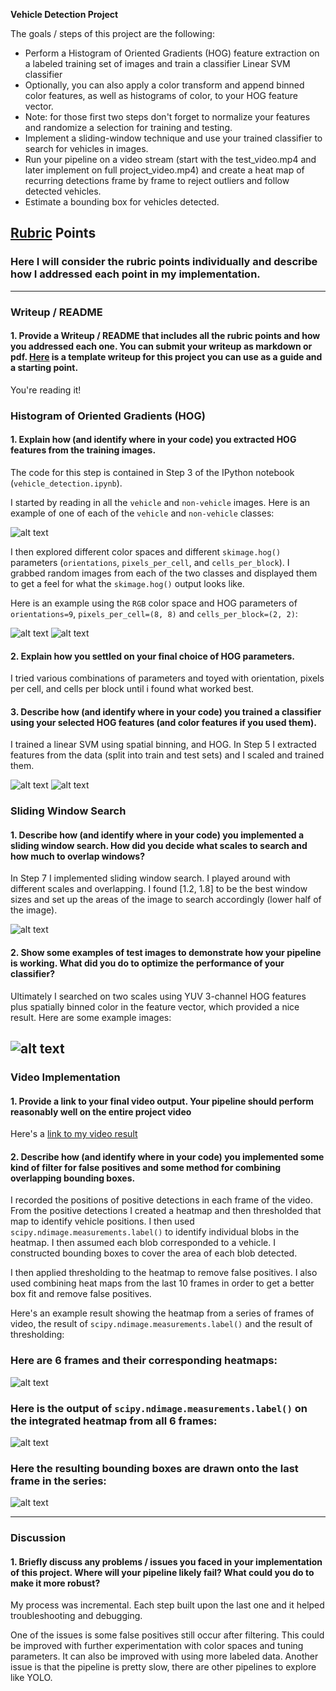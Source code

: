 **Vehicle Detection Project**

The goals / steps of this project are the following:

* Perform a Histogram of Oriented Gradients (HOG) feature extraction on a labeled training set of images and train a classifier Linear SVM classifier
* Optionally, you can also apply a color transform and append binned color features, as well as histograms of color, to your HOG feature vector. 
* Note: for those first two steps don't forget to normalize your features and randomize a selection for training and testing.
* Implement a sliding-window technique and use your trained classifier to search for vehicles in images.
* Run your pipeline on a video stream (start with the test_video.mp4 and later implement on full project_video.mp4) and create a heat map of recurring detections frame by frame to reject outliers and follow detected vehicles.
* Estimate a bounding box for vehicles detected.

[//]: # (Image References)

[image1]: ./writeup_media/car_extract_features_hog2.png
[image2]: ./writeup_media/car_heat_map_one_window.png
[image3]: ./writeup_media/car_hog.png
[image4]: ./writeup_media/car_noncar.png
[image5]: ./writeup_media/find_cars.png
[image6]: ./writeup_media/noncar_hog.png
[image7]: ./writeup_media/rgb_histogram.png
[image8]: ./writeup_media/sliding_windows2.png
[image9]: ./writeup_media/test_image_with_windows.png
[image10]: ./writeup_media/test_image_with_windows2.png
[image11]: ./writeup_media/test_images_heat_maps_threshold.png
[image12]: ./writeup_media/test_images_heat_maps.png
[image13]: ./writeup_media/time_images_heat_threshold_combo3.png
[image14]: ./writeup_media/spatial_bin.png
[image15]: ./writeup_media/labels_result2.png
[image16]: ./writeup_media/last_frame2.png
[image17]: ./writeup_media/example_pipeline_working.png

[imageX]: ./writeup_media/.png


## [Rubric](https://review.udacity.com/#!/rubrics/513/view) Points
### Here I will consider the rubric points individually and describe how I addressed each point in my implementation.  

---
### Writeup / README

#### 1. Provide a Writeup / README that includes all the rubric points and how you addressed each one.  You can submit your writeup as markdown or pdf.  [Here](https://github.com/udacity/CarND-Vehicle-Detection/blob/master/writeup_template.md) is a template writeup for this project you can use as a guide and a starting point.  

You're reading it!

### Histogram of Oriented Gradients (HOG)

#### 1. Explain how (and identify where in your code) you extracted HOG features from the training images.

The code for this step is contained in Step 3 of the IPython notebook (`vehicle_detection.ipynb`).  

I started by reading in all the `vehicle` and `non-vehicle` images.  Here is an example of one of each of the `vehicle` and `non-vehicle` classes:

![alt text][image4]

I then explored different color spaces and different `skimage.hog()` parameters (`orientations`, `pixels_per_cell`, and `cells_per_block`).  I grabbed random images from each of the two classes and displayed them to get a feel for what the `skimage.hog()` output looks like.

Here is an example using the `RGB` color space and HOG parameters of `orientations=9`, `pixels_per_cell=(8, 8)` and `cells_per_block=(2, 2)`:


![alt text][image3]
![alt text][image6]

#### 2. Explain how you settled on your final choice of HOG parameters.

I tried various combinations of parameters and toyed with orientation, pixels per cell, and cells per block until i found what worked best.

#### 3. Describe how (and identify where in your code) you trained a classifier using your selected HOG features (and color features if you used them).

I trained a linear SVM using spatial binning, and HOG. In Step 5 I extracted features from the data (split into train and test sets) and I scaled and trained them.   

![alt text][image14]
![alt text][image1]

### Sliding Window Search

#### 1. Describe how (and identify where in your code) you implemented a sliding window search.  How did you decide what scales to search and how much to overlap windows?

In Step 7 I implemented sliding window search. I played around with different scales and overlapping. I found [1.2, 1.8] to be the best window sizes and set up the areas of the image to search accordingly (lower half of the image). 

![alt text][image8]

#### 2. Show some examples of test images to demonstrate how your pipeline is working.  What did you do to optimize the performance of your classifier?

Ultimately I searched on two scales using YUV 3-channel HOG features plus spatially binned color in the feature vector, which provided a nice result.  Here are some example images:

![alt text][image17]
---

### Video Implementation

#### 1. Provide a link to your final video output.  Your pipeline should perform reasonably well on the entire project video 
Here's a [link to my video result](./project_output.mp4)


#### 2. Describe how (and identify where in your code) you implemented some kind of filter for false positives and some method for combining overlapping bounding boxes.

I recorded the positions of positive detections in each frame of the video.  From the positive detections I created a heatmap and then thresholded that map to identify vehicle positions.  I then used `scipy.ndimage.measurements.label()` to identify individual blobs in the heatmap.  I then assumed each blob corresponded to a vehicle.  I constructed bounding boxes to cover the area of each blob detected.  

I then applied thresholding to the heatmap to remove false positives. I also used combining heat maps from the last 10 frames in order to get a better box fit and remove false positives.

Here's an example result showing the heatmap from a series of frames of video, the result of `scipy.ndimage.measurements.label()` and the result of thresholding:

### Here are 6 frames and their corresponding heatmaps:

![alt text][image13]

### Here is the output of `scipy.ndimage.measurements.label()` on the integrated heatmap from all 6 frames:
![alt text][image15]

### Here the resulting bounding boxes are drawn onto the last frame in the series:

![alt text][image16]



---

### Discussion

#### 1. Briefly discuss any problems / issues you faced in your implementation of this project.  Where will your pipeline likely fail?  What could you do to make it more robust?

My process was incremental. Each step built upon the last one and it helped troubleshooting and debugging.

One of the issues is some false positives still occur after filtering. This could be improved with further experimentation with color spaces and tuning parameters. It can also be improved with using more labeled data. Another issue is that the pipeline is pretty slow, there are other pipelines to explore like YOLO.

